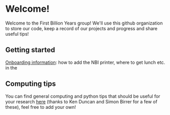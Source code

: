 # Welcome!

Welcome to the First Billion Years group! We'll use this github organization to store our code, keep a record of our projects and progress and share useful tips!

## Getting started

[Onboarding information](https://github.com/The-First-Billion-Years/Welcome/blob/main/onboarding.md): how to add the NBI printer, where to get lunch etc. in the 

## Computing tips

You can find general computing and python tips that should be useful for your research [here](https://github.com/The-First-Billion-Years/Welcome/blob/main/computing_tips.md) (thanks to Ken Duncan and Simon Birrer for a few of these), feel free to add your own!
